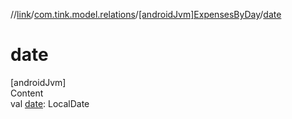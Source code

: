 //[link](../../index.md)/[com.tink.model.relations](../index.md)/[[androidJvm]ExpensesByDay](index.md)/[date](date.md)



# date  
[androidJvm]  
Content  
val [date](date.md): LocalDate  



